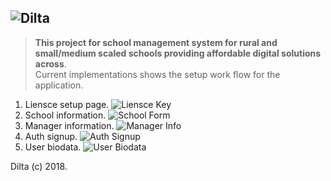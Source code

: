 ## ![Dilta](https://raw.githubusercontent.com/avenuer/dilta/master/images/logo.svg 'Dilta')

> **This project for school management system for rural and small/medium scaled schools providing affordable digital solutions across**.  
> Current implementations shows the setup work flow for the application.

1. Liensce setup page. ![Liensce Key](https://raw.githubusercontent.com/avenuer/dilta/master/images/setup_liensce.png 'Liensce Key')
2. School information. ![School Form](https://raw.githubusercontent.com/avenuer/dilta/master/images/setup_school_bio.png 'School Form')
3. Manager information. ![Manager Info](https://raw.githubusercontent.com/avenuer/dilta/master/images/setup_managers.png 'School Info')
4. Auth signup. ![Auth Signup](https://raw.githubusercontent.com/avenuer/dilta/master/images/setup_auth_user_signup.png 'Auth Signup')
5. User biodata. ![User Biodata](https://raw.githubusercontent.com/avenuer/dilta/master/images/setup_user_biodata_form.png 'User Biodata')

Dilta (c) 2018.
